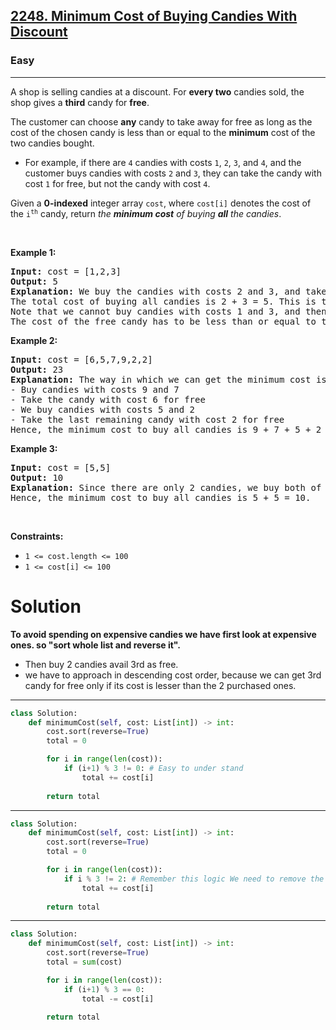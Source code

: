 <h2><a href="https://leetcode.com/problems/minimum-cost-of-buying-candies-with-discount">2248. Minimum Cost of Buying Candies With Discount</a></h2><h3>Easy</h3><hr><p>A shop is selling candies at a discount. For <strong>every two</strong> candies sold, the shop gives a <strong>third</strong> candy for <strong>free</strong>.</p>

<p>The customer can choose <strong>any</strong> candy to take away for free as long as the cost of the chosen candy is less than or equal to the <strong>minimum</strong> cost of the two candies bought.</p>

<ul>
	<li>For example, if there are <code>4</code> candies with costs <code>1</code>, <code>2</code>, <code>3</code>, and <code>4</code>, and the customer buys candies with costs <code>2</code> and <code>3</code>, they&nbsp;can take the candy with cost <code>1</code> for free, but not the candy with cost <code>4</code>.</li>
</ul>

<p>Given a <strong>0-indexed</strong> integer array <code>cost</code>, where <code>cost[i]</code> denotes the cost of the <code>i<sup>th</sup></code> candy, return <em>the <strong>minimum cost</strong> of buying <strong>all</strong> the candies</em>.</p>

<p>&nbsp;</p>
<p><strong class="example">Example 1:</strong></p>

<pre>
<strong>Input:</strong> cost = [1,2,3]
<strong>Output:</strong> 5
<strong>Explanation:</strong> We buy the candies with costs 2 and 3, and take the candy with cost 1 for free.
The total cost of buying all candies is 2 + 3 = 5. This is the <strong>only</strong> way we can buy the candies.
Note that we cannot buy candies with costs 1 and 3, and then take the candy with cost 2 for free.
The cost of the free candy has to be less than or equal to the minimum cost of the purchased candies.
</pre>

<p><strong class="example">Example 2:</strong></p>

<pre>
<strong>Input:</strong> cost = [6,5,7,9,2,2]
<strong>Output:</strong> 23
<strong>Explanation:</strong> The way in which we can get the minimum cost is described below:
- Buy candies with costs 9 and 7
- Take the candy with cost 6 for free
- We buy candies with costs 5 and 2
- Take the last remaining candy with cost 2 for free
Hence, the minimum cost to buy all candies is 9 + 7 + 5 + 2 = 23.
</pre>

<p><strong class="example">Example 3:</strong></p>

<pre>
<strong>Input:</strong> cost = [5,5]
<strong>Output:</strong> 10
<strong>Explanation:</strong> Since there are only 2 candies, we buy both of them. There is not a third candy we can take for free.
Hence, the minimum cost to buy all candies is 5 + 5 = 10.
</pre>

<p>&nbsp;</p>
<p><strong>Constraints:</strong></p>

<ul>
	<li><code>1 &lt;= cost.length &lt;= 100</code></li>
	<li><code>1 &lt;= cost[i] &lt;= 100</code></li>
</ul>

# Solution 
**To avoid spending on expensive candies we have first look at expensive ones. so "sort whole list and reverse it".**
- Then buy 2 candies avail 3rd as free.
- we have to approach in descending cost order, because we can get 3rd candy for free only if its cost is lesser than the 2 purchased ones.
---
```python
class Solution:
    def minimumCost(self, cost: List[int]) -> int:
        cost.sort(reverse=True)
        total = 0

        for i in range(len(cost)):
            if (i+1) % 3 != 0: # Easy to under stand 
                total += cost[i]
        
        return total
```
---
```python
class Solution:
    def minimumCost(self, cost: List[int]) -> int:
        cost.sort(reverse=True)
        total = 0

        for i in range(len(cost)):
            if i % 3 != 2: # Remember this logic We need to remove the every 3 element
                total += cost[i]
        
        return total
```
---
```python
class Solution:
    def minimumCost(self, cost: List[int]) -> int:
        cost.sort(reverse=True)
        total = sum(cost)

        for i in range(len(cost)):
            if (i+1) % 3 == 0:
                total -= cost[i]
        
        return total
```
